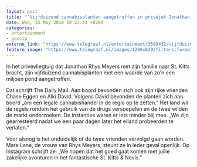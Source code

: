 ```yaml
---
layout: post
title: "’Vijfduizend cannabisplanten aangetroffen in privéjet Jonathan Rhys Meyers’"
date: Wed, 15 May 2019 10:23:42 +0200
categories: 
- entertainment 
- gossip 
externe_link: "https://www.telegraaf.nl/entertainment/3589432/vijfduizend-cannabisplanten-aangetroffen-in-privejet-jonathan-rhys-meyers"
feature_image: "https://www.telegraaf.nl/images/1200x630/filters:format(jpeg):quality(80)/cdn-kiosk-api.telegraaf.nl/ccd3066c-76ea-11e9-bf6e-02d1dbdc35d1.jpg"
---
```


<p class="intro">In het privévliegtuig dat Jonathan Rhys Meyers met zijn familie naar St. Kitts bracht, zijn vijfduizend cannabisplanten met een waarde van zo’n een miljoen pond aangetroffen.</p> <p>Dat schrijft The Daily Mail. Aan boord bevonden zich ook zijn rijke vrienden Chase Eggen en Alki David. Volgens David bevonden de planten zich aan boord „om een legale cannabishandel in de regio op te zetten.” Het land wil de regels rondom het gebruik van de drugs versoepelen en de twee wilden de markt onderzoeken. De instanties waren er iets minder blij mee. „We zijn gearresteerd nadat we een paar dagen later het eiland probeerden te verlaten.”</p><p>Voor alsnog is het onduidelijk of de twee vrienden vervolgd gaan worden. Mara Lane, de vrouw van Rhys Meyers, steunt ze in ieder geval openlijk. Op Instagram schrijft ze: „We hopen dat het goed gaat komen met jullie zakelijke avonturen in het fantastische St. Kitts &amp; Nevis.”</p>

